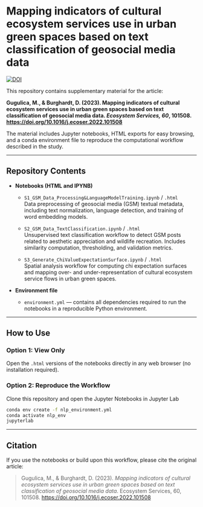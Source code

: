# Mapping indicators of cultural ecosystem services use in urban green spaces based on text classification of geosocial media data

[![DOI](https://zenodo.org/badge/DOI/10.5281/zenodo.17131841.svg)](https://doi.org/10.5281/zenodo.17131841)


This repository contains supplementary material for the article:  

**Gugulica, M., & Burghardt, D. (2023). Mapping indicators of cultural ecosystem services use in urban green spaces based on text classification of geosocial media data. *Ecosystem Services, 60*, 101508. https://doi.org/10.1016/j.ecoser.2022.101508**  

The material includes Jupyter notebooks, HTML exports for easy browsing, and a conda environment file to reproduce the computational workflow described in the study.  

---

## Repository Contents  

- **Notebooks (HTML and IPYNB)**  
  - `S1_GSM_Data_Processing&LanguageModelTraining.ipynb` / `.html`  
    Data preprocessing of geosocial media (GSM) textual metadata, including text normalization, language detection, and training of word embedding models.  

  - `S2_GSM_Data_TextClassification.ipynb` / `.html`  
    Unsupervised text classification workflow to detect GSM posts related to aesthetic appreciation and wildlife recreation. Includes similarity computation, thresholding, and validation metrics.  

  - `S3_Generate_ChiValueExpectationSurface.ipynb` / `.html`  
    Spatial analysis workflow for computing chi expectation surfaces and mapping over- and under-representation of cultural ecosystem service flows in urban green spaces.  

- **Environment file**  
  - `environment.yml` — contains all dependencies required to run the notebooks in a reproducible Python environment.  

---

## How to Use  

### Option 1: View Only  
Open the `.html` versions of the notebooks directly in any web browser (no installation required).  

### Option 2: Reproduce the Workflow  
Clone this repository and open the Jupyter Notebooks in Jupyter Lab  
   ```bash
   conda env create -f nlp_environment.yml
   conda activate nlp_env
   jupyterlab
```
---

## Citation  

If you use the notebooks or build upon this workflow, please cite the original article:  

> Gugulica, M., & Burghardt, D. (2023). *Mapping indicators of cultural ecosystem services use in urban green spaces based on text classification of geosocial media data*. Ecosystem Services, 60, 101508. https://doi.org/10.1016/j.ecoser.2022.101508  

